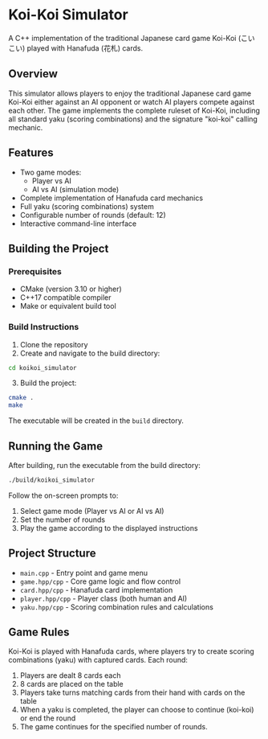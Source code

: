 # Koi-Koi Simulator

A C++ implementation of the traditional Japanese card game Koi-Koi (こいこい) played with Hanafuda (花札) cards.

## Overview

This simulator allows players to enjoy the traditional Japanese card game Koi-Koi either against an AI opponent or watch AI players compete against each other. The game implements the complete ruleset of Koi-Koi, including all standard yaku (scoring combinations) and the signature "koi-koi" calling mechanic.

## Features

- Two game modes:
  - Player vs AI
  - AI vs AI (simulation mode)
- Complete implementation of Hanafuda card mechanics
- Full yaku (scoring combinations) system
- Configurable number of rounds (default: 12)
- Interactive command-line interface

## Building the Project

### Prerequisites

- CMake (version 3.10 or higher)
- C++17 compatible compiler
- Make or equivalent build tool

### Build Instructions

1. Clone the repository
2. Create and navigate to the build directory:

```bash
cd koikoi_simulator
```

3. Build the project:

```bash
cmake .
make
```

The executable will be created in the `build` directory.

## Running the Game

After building, run the executable from the build directory:

```bash
./build/koikoi_simulator
```

Follow the on-screen prompts to:

1. Select game mode (Player vs AI or AI vs AI)
2. Set the number of rounds
3. Play the game according to the displayed instructions

## Project Structure

- `main.cpp` - Entry point and game menu
- `game.hpp/cpp` - Core game logic and flow control
- `card.hpp/cpp` - Hanafuda card implementation
- `player.hpp/cpp` - Player class (both human and AI)
- `yaku.hpp/cpp` - Scoring combination rules and calculations

## Game Rules

Koi-Koi is played with Hanafuda cards, where players try to create scoring combinations (yaku) with captured cards. Each round:

1. Players are dealt 8 cards each
2. 8 cards are placed on the table
3. Players take turns matching cards from their hand with cards on the table
4. When a yaku is completed, the player can choose to continue (koi-koi) or end the round
5. The game continues for the specified number of rounds.
